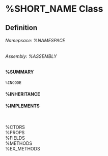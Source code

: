 # %SHORT_NAME Class
## Definition

###### Namepsace: %NAMESPACE
###### Assembly: %ASSEMBLY

#### %SUMMARY
```c#
%INCODE
```
#### %INHERITANCE  
#### %IMPLEMENTS

<br>

%CTORS  
%PROPS  
%FIELDS  
%METHODS  
%EX_METHODS  
